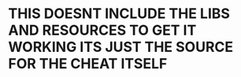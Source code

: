 # THIS DOESNT INCLUDE THE LIBS AND RESOURCES TO GET IT WORKING ITS JUST THE SOURCE FOR THE CHEAT ITSELF
